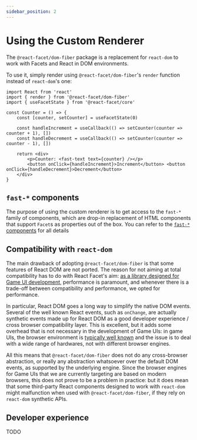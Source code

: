 ```yaml
---
sidebar_position: 2
---
```


# Using the Custom Renderer

The `@react-facet/dom-fiber` package is a replacement for `react-dom` to work with Facets and React in DOM environments.

To use it, simply render using `@react-facet/dom-fiber`'s `render` function instead of `react-dom`'s one:

```tsx
import React from 'react'
import { render } from '@react-facet/dom-fiber'
import { useFacetState } from '@react-facet/core'

const Counter = () => {
	const [counter, setCounter] = useFacetState(0)

	const handleIncrement = useCallback(() => setCounter(counter => counter + 1), [])
	const handleDecrement = useCallback(() => setCounter(counter => counter - 1), [])

	return <div>
		<p>Counter: <fast-text text={counter} /></p>
		<button onClick={handleIncrement}>Increment</button> <button onClick={handleDecrement}>Decrement</button>
	</div>
}
```

## `fast-*` components

The purpose of using the custom renderer is to get access to the `fast-*` family of components, which are drop-in replacement of HTML components that support `Facet`s as properties out of the box. You can refer to the [`fast-*` components](../api/fast-components) for all details

## Compatibility with `react-dom`

The main drawback of adopting `@react-facet/dom-fiber` is that some features of React DOM are not ported. The reason for not aiming at total compatibility has to do with React Facet's aim: [as a library designed for Game UI development](../game-ui-development), performance is paramount, and whenever there is a trade-off between compatibility and performance, we opted for performance.

In particular, React DOM goes a long way to simplify the native DOM events. Several of the well known React events, such as `onChange`, are actually synthetic events made up for React DOM as a good developer experience / cross browser compatibility layer. This is excellent, but it adds some overhead that is not necessary in the development of Game UIs: in game UIs, the browser environment is [typically well known](../game-ui-development/overview#target-runtimes) and the issue is to deal with a wide range of hardwares, not with different browser engines.

All this means that `@react-facet/dom-fiber` does not do any cross-browser abstraction, or really any abstraction whatsoever over the default DOM events, as supported by the underlying engine. Since the browser engines for Game UIs that we are currently targeting are based on modern browsers, this does not prove to be a problem in practice: but it does mean that some third-party React components designed to work with `react-dom` might malfunction when used with `@react-facet/dom-fiber`, if they rely on `react-dom` synthetic APIs.

## Developer experience

TODO
